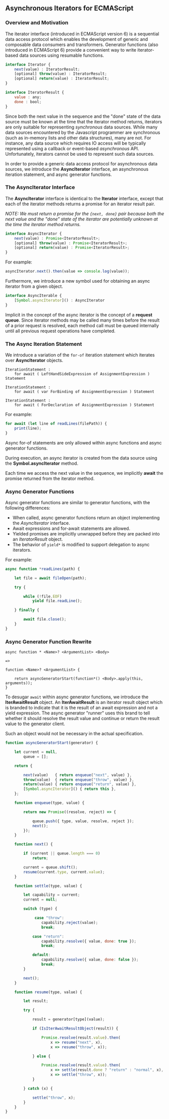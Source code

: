 ## Asynchronous Iterators for ECMAScript


### Overview and Motivation

The iterator interface (introduced in ECMAScript version 6) is a sequential data access
protocol which enables the development of generic and composable data consumers and
transformers.  Generator functions (also introduced in ECMAScript 6) provide a
convenient way to write iterator-based data sources using resumable functions.

```js
interface Iterator {
    next(value) : IteratorResult;
    [optional] throw(value) : IteratorResult;
    [optional] return(value) : IteratorResult;
}

interface IteratorResult {
    value : any;
    done : bool;
}
```

Since both the next value in the sequence and the "done" state of the data source must be
known at the time that the iterator method returns, iterators are only suitable for
representing *synchronous* data sources.  While many data sources encountered by the
Javascript programmer are synchronous (such as in-memory lists and other data structures),
many are not.  For instance, any data source which requires IO access will be typically
represented using a callback or event-based *asynchronous* API. Unfortunately, iterators
cannot be used to represent such data sources.

In order to provide a generic data access protocol for asynchronous data sources, we
introduce the **AsyncIterator** interface, an asynchronous iteration statement, and
async generator functions.


### The AsyncIterator Interface

The **AsyncIterator** interface is identical to the **Iterator** interface, except that
each of the iterator methods returns a promise for an iterator result pair.

*NOTE: We must return a promise for the `{next, done}` pair because both the next value
and the "done" state of the iterator are potentially unknown at the time the iterator
method returns.*

```js
interface AsyncIterator {
    next(value) : Promise<IteratorResult>;
    [optional] throw(value) : Promise<IteratorResult>;
    [optional] return(value) : Promise<IteratorResult>;
}
```

For example:

```js
asyncIterator.next().then(value => console.log(value));
```

Furthermore, we introduce a new symbol used for obtaining an async iterator from a given
object.

```js
interface AsyncIterable {
    [Symbol.asyncIterator]() : AsyncIterator
}
```

Implicit in the concept of the async iterator is the concept of a **request queue**.
Since iterator methods may be called many times before the result of a prior request is
resolved, each method call must be queued internally until all previous request operations
have completed.


### The Async Iteration Statement

We introduce a variation of the `for-of` iteration statement which iterates over
**AsyncIterator** objects.

```
IterationStatement :
    for await ( LeftHandSideExpression of AssignmentExpression ) Statement

IterationStatement :
    for await ( var ForBinding of AssignmentExpression ) Statement

IterationStatement :
    for await ( ForDeclaration of AssignmentExpression ) Statement
```

For example:

```js
for await (let line of readLines(filePath)) {
    print(line);
}
```

Async for-of statements are only allowed within async functions and async generator
functions.

During execution, an async iterator is created from the data source using the
**Symbol.asyncIterator** method.

Each time we access the next value in the sequence, we implicitly **await** the promise
returned from the iterator method.

### Async Generator Functions

Async generator functions are similar to generator functions, with the following
differences:

- When called, async generator functions return an object implementing the
  *AsyncIterator* interface.
- Await expressions and for-await statements are allowed.
- Yielded promises are implicitly unwrapped before they are packed into an *IteratorResult* object.
- The behavior of `yield*` is modified to support delegation to async iterators.

For example:

```js
async function *readLines(path) {

    let file = await fileOpen(path);

    try {

        while (!file.EOF)
            yield file.readLine();

    } finally {

        await file.close();
    }
}
```

### Async Generator Function Rewrite

```
async function * <Name>? <ArgumentList> <Body>

=>

function <Name>? <ArgumentList> {

    return asyncGeneratorStart(function*() <Body>.apply(this, arguments));
}
```

To desugar `await` within async generator functions, we introduce the **IterAwaitResult**
object. An **IterAwaitResult** is an iterator result object which is branded to indicate
that it is the result of an await expression and not a yield expression.  The async
generator "runner" uses this brand to tell whether it should resolve the result value and
continue or return the result value to the generator client.

Such an object would not be necessary in the actual specification.

```js
function asyncGeneratorStart(generator) {

    let current = null,
        queue = [];

    return {

        next(value)   { return enqueue("next", value) },
        throw(value)  { return enqueue("throw", value) },
        return(value) { return enqueue("return", value) },
        [Symbol.asyncIterator]() { return this },
    };

    function enqueue(type, value) {

        return new Promise((resolve, reject) => {

            queue.push({ type, value, resolve, reject });
            next();
        });
    }

    function next() {

        if (current || queue.length === 0)
            return;

        current = queue.shift();
        resume(current.type, current.value);
    }

    function settle(type, value) {

        let capability = current;
        current = null;

        switch (type) {

             case "throw":
                capability.reject(value);
                break;

            case "return":
                capability.resolve({ value, done: true });
                break;

            default:
                capability.resolve({ value, done: false });
                break;
        }

        next();
    }

    function resume(type, value) {

        let result;

        try {

            result = generator[type](value);

            if (IsIterAwaitResultObject(result)) {

                Promise.resolve(result.value).then(
                    x => resume("next", x),
                    x => resume("throw", x));

            } else {

                Promise.resolve(result.value).then(
                    x => settle(result.done ? "return" : "normal", x),
                    x => settle("throw", x));
            }

        } catch (x) {

            settle("throw", x);
        }
    }
}
```
